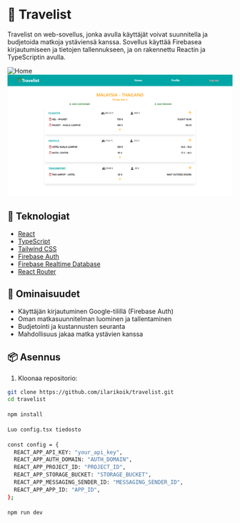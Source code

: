 # 🌴 Travelist

Travelist on web-sovellus, jonka avulla käyttäjät voivat suunnitella ja budjetoida matkoja ystäviensä kanssa. Sovellus käyttää Firebasea kirjautumiseen ja tietojen tallennukseen, ja on rakennettu Reactin ja TypeScriptin avulla.

<img src="./src/assets/travlist_home2.png" alt="Home" width="700" />
<img src="./src/assets/travlist_plan.png" alt="Plans" width="700" />

## 🔧 Teknologiat

- [React](https://reactjs.org/)
- [TypeScript](https://www.typescriptlang.org/)
- [Tailwind CSS](https://tailwindcss.com/)
- [Firebase Auth](https://firebase.google.com/docs/auth)
- [Firebase Realtime Database](https://firebase.google.com/products/realtime-database)
- [React Router](https://reactrouter.com/)

## 🚀 Ominaisuudet

- Käyttäjän kirjautuminen Google-tilillä (Firebase Auth)
- Oman matkasuunnitelman luominen ja tallentaminen
- Budjetointi ja kustannusten seuranta
- Mahdollisuus jakaa matka ystävien kanssa

## 📦 Asennus

1. Kloonaa repositorio:

```bash
git clone https://github.com/ilarikoik/travelist.git
cd travelist

npm install

Luo config.tsx tiedosto

const config = {
  REACT_APP_API_KEY: "your_api_key",
  REACT_APP_AUTH_DOMAIN: "AUTH_DOMAIN",
  REACT_APP_PROJECT_ID: "PROJECT_ID",
  REACT_APP_STORAGE_BUCKET: "STORAGE_BUCKET",
  REACT_APP_MESSAGING_SENDER_ID: "MESSAGING_SENDER_ID",
  REACT_APP_APP_ID: "APP_ID",
};

npm run dev

```
